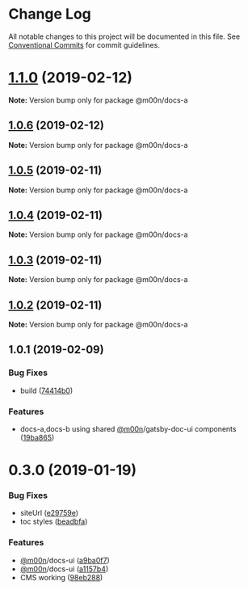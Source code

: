 # Change Log

All notable changes to this project will be documented in this file.
See [Conventional Commits](https://conventionalcommits.org) for commit guidelines.

# [1.1.0](https://github.com/6stars/gatsby-docs/compare/@m00n/docs-a@1.0.6...@m00n/docs-a@1.1.0) (2019-02-12)

**Note:** Version bump only for package @m00n/docs-a

## [1.0.6](https://github.com/6stars/gatsby-docs/compare/@m00n/docs-a@1.0.5...@m00n/docs-a@1.0.6) (2019-02-12)

**Note:** Version bump only for package @m00n/docs-a

## [1.0.5](https://github.com/6stars/gatsby-docs/compare/@m00n/docs-a@1.0.4...@m00n/docs-a@1.0.5) (2019-02-11)

**Note:** Version bump only for package @m00n/docs-a

## [1.0.4](https://github.com/6stars/gatsby-docs/compare/@m00n/docs-a@1.0.3...@m00n/docs-a@1.0.4) (2019-02-11)

**Note:** Version bump only for package @m00n/docs-a

## [1.0.3](https://github.com/6stars/gatsby-docs/compare/@m00n/docs-a@1.0.2...@m00n/docs-a@1.0.3) (2019-02-11)

**Note:** Version bump only for package @m00n/docs-a

## [1.0.2](https://github.com/6stars/gatsby-docs/compare/@m00n/docs-a@1.0.1...@m00n/docs-a@1.0.2) (2019-02-11)

**Note:** Version bump only for package @m00n/docs-a

## 1.0.1 (2019-02-09)

### Bug Fixes

- build ([74414b0](https://github.com/6stars/gatsby-docs/commit/74414b0))

### Features

- docs-a,docs-b using shared [@m00n](https://github.com/m00n)/gatsby-doc-ui components ([19ba865](https://github.com/6stars/gatsby-docs/commit/19ba865))

# 0.3.0 (2019-01-19)

### Bug Fixes

- siteUrl ([e29759e](https://github.com/DefiSolutions/Defi-Ui/commit/e29759e))
- toc styles ([beadbfa](https://github.com/DefiSolutions/Defi-Ui/commit/beadbfa))

### Features

- [@m00n](https://github.com/defi)/docs-ui ([a9ba0f7](https://github.com/DefiSolutions/Defi-Ui/commit/a9ba0f7))
- [@m00n](https://github.com/defi)/docs-ui ([a1157b4](https://github.com/DefiSolutions/Defi-Ui/commit/a1157b4))
- CMS working ([98eb288](https://github.com/DefiSolutions/Defi-Ui/commit/98eb288))

